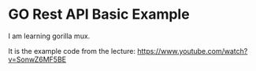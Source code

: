 <h1> GO Rest API Basic Example</h1>

I am learning gorilla mux.

It is the example code from the lecture: https://www.youtube.com/watch?v=SonwZ6MF5BE